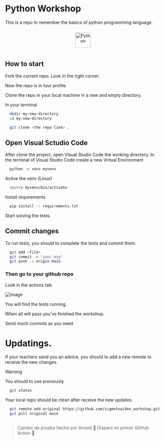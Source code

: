 
# Python Workshop

This is a repo to remember the basics of python programming language.


<div align="center">  
<a href="https://www.python.org/" target="_blank"><img style="margin: 10px" src="https://profilinator.rishav.dev/skills-assets/python-original.svg" alt="Python" height="50" /></a>  
</div>

## How to start

Fork the current repo. Look in the right corner.

Now the repo is in tour profile.

Clone the repo in your local machine in a new and empty directory.

In your terminal 

```bash
  mkdir my-new-directory
  cd my-new-directory
```

```bash
  git clone <the repo link> .
```


## Open Visual Sctudio Code

After clone the project, open Visual Studio Code the working directory.
In the terminal of Visual Studio Code create a new Virtual Environment

```bash
  python -m venv myvenv
```

Active the venv (Linux)

```bash
  source myvenv/bin/activate
```

Install requirements

```bash
  pip install -r requirements.txt
```

Start solving the tests.


## Commit changes

To run tests, you should to complete the tests and commit them.

```bash
  git add <file>
  git commit -m "your msg"
  git push -u origin main
```

### Then go to your github repo

Look in the actions tab.

![image](https://github.com/sigmotoa/dev_workshop/blob/main/Screenshot%20at%20Feb%2027%2008-22-50.png) 

You will find the tests running.

When all will pass you've finished the workshop.

Send much commits as you need.

# Updatings.

If your teachers send you an advice, you should to add a new remote to receive the new changes.

> [!WARNING]
> You should to use previously
> ```bash
>   git status
> ```
> Your local repo should be clean after receive the new updates.

```bash
  git remote add original https://github.com/sigmotoa/dev_workshop.git
  git pull original main
  
```
> Cambio de prueba hecho por Arnold 🚀 
> Disparo mi primer GitHub Action 🚀


